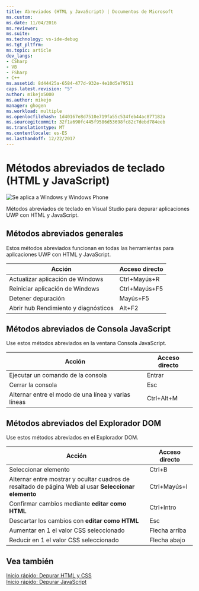 ```yaml
---
title: Abreviados (HTML y JavaScript) | Documentos de Microsoft
ms.custom: 
ms.date: 11/04/2016
ms.reviewer: 
ms.suite: 
ms.technology: vs-ide-debug
ms.tgt_pltfrm: 
ms.topic: article
dev_langs:
- CSharp
- VB
- FSharp
- C++
ms.assetid: 8d44425a-6584-477d-932e-4e10d5e79511
caps.latest.revision: "5"
author: mikejo5000
ms.author: mikejo
manager: ghogen
ms.workload: multiple
ms.openlocfilehash: 1d40167e8d7510e719fa55c534feb44ac877182a
ms.sourcegitcommit: 32f1a690fc445f9586d53698fc82c7debd784eeb
ms.translationtype: MT
ms.contentlocale: es-ES
ms.lasthandoff: 12/22/2017
---
```

# <a name="keyboard-shortcuts-html-and-javascript"></a>Métodos abreviados de teclado (HTML y JavaScript)
![Se aplica a Windows y Windows Phone](../debugger/media/windows_and_phone_content.png "windows_and_phone_content")  
  
 Métodos abreviados de teclado en Visual Studio para depurar aplicaciones UWP con HTML y JavaScript.  
  
## <a name="general-shortcuts"></a>Métodos abreviados generales  
 Estos métodos abreviados funcionan en todas las herramientas para aplicaciones UWP con HTML y JavaScript.  
  
|Acción|Acceso directo|  
|------------|--------------|  
|Actualizar aplicación de Windows|Ctrl+Mayús+R|  
|Reiniciar aplicación de Windows|Ctrl+Mayús+F5|  
|Detener depuración|Mayús+F5|  
|Abrir hub Rendimiento y diagnósticos|Alt+F2|  
  
## <a name="javascript-console-shortcuts"></a>Métodos abreviados de Consola JavaScript  
 Use estos métodos abreviados en la ventana Consola JavaScript.  
  
|Acción|Acceso directo|  
|------------|--------------|  
|Ejecutar un comando de la consola|Entrar|  
|Cerrar la consola|Esc|  
|Alternar entre el modo de una línea y varias líneas|Ctrl+Alt+M|  
  
## <a name="dom-explorer-shortcuts"></a>Métodos abreviados del Explorador DOM  
 Use estos métodos abreviados en el Explorador DOM.  
  
|Acción|Acceso directo|  
|------------|--------------|  
|Seleccionar elemento|Ctrl+B|  
|Alternar entre mostrar y ocultar cuadros de resaltado de página Web al usar **Seleccionar elemento**|Ctrl+Mayús+I|  
|Confirmar cambios mediante **editar como HTML**|Ctrl+Intro|  
|Descartar los cambios con **editar como HTML**|Esc|  
|Aumentar en 1 el valor CSS seleccionado|Flecha arriba|  
|Reducir en 1 el valor CSS seleccionado|Flecha abajo|  
  
## <a name="see-also"></a>Vea también  
 [Inicio rápido: Depurar HTML y CSS](../debugger/quickstart-debug-html-and-css.md)   
 [Inicio rápido: Depurar JavaScript](../debugger/quickstart-debug-javascript-using-the-console.md)